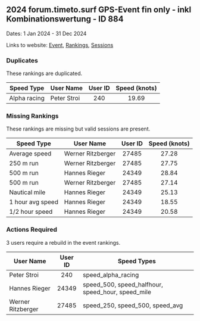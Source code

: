 ## 2024 forum.timeto.surf GPS-Event fin only - inkl Kombinationswertung - ID 884

Dates: 1 Jan 2024 - 31 Dec 2024

Links to website: [Event](https://www.gps-speedsurfing.com/default.aspx?mnu=event&val=884), [Rankings](https://www.gps-speedsurfing.com/default.aspx?mnu=eventranking&val=884), [Sessions](https://www.gps-speedsurfing.com/default.aspx?mnu=eventsessions&val=884)

### Duplicates

These rankings are duplicated.

| Speed Type | User Name | User ID | Speed (knots) |
| ---------- | --------- | :-----: | :-----------: |
| Alpha racing | Peter Stroi | 240 | 19.69 |

### Missing Rankings

These rankings are missing but valid sessions are present.

| Speed Type | User Name | User ID | Speed (knots) |
| ---------- | --------- | :-----: | :-----------: |
| Average speed | Werner Ritzberger | 27485 | 27.28 |
| 250 m run | Werner Ritzberger | 27485 | 27.75 |
| 500 m run | Hannes Rieger | 24349 | 28.84 |
| 500 m run | Werner Ritzberger | 27485 | 27.14 |
| Nautical mile | Hannes Rieger | 24349 | 25.13 |
| 1 hour avg speed | Hannes Rieger | 24349 | 18.55 |
| 1/2 hour speed | Hannes Rieger | 24349 | 20.58 |

### Actions Required

3 users require a rebuild in the event rankings.

| User Name | User ID | Speed Types |
| --------- | :-----: | ----------- |
| Peter Stroi | 240 | speed_alpha_racing |
| Hannes Rieger | 24349 | speed_500, speed_halfhour, speed_hour, speed_mile |
| Werner Ritzberger | 27485 | speed_250, speed_500, speed_avg |

